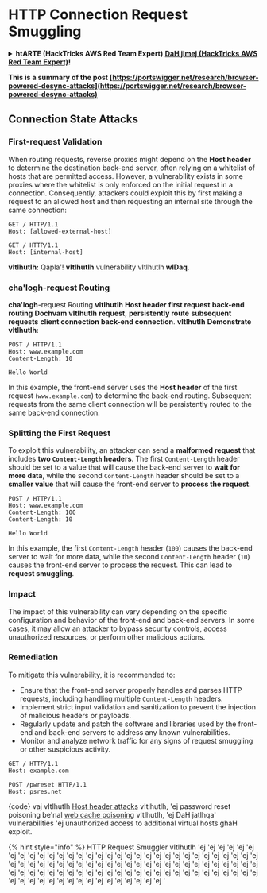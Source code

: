 # HTTP Connection Request Smuggling

<details>

<summary><strong>htARTE (HackTricks AWS Red Team Expert)</strong> <a href="https://training.hacktricks.xyz/courses/arte"><strong>DaH jImej (HackTricks AWS Red Team Expert)</strong></a><strong>!</strong></summary>

* **Do you work in a cybersecurity company**? **Do you want to see your company advertised in HackTricks**? **or do you want to have access to the latest version of the PEASS or download HackTricks in PDF**? **Check the SUBSCRIPTION PLANS**!
* **Discover The PEASS Family**, **our collection of exclusive NFTs**
* **Get the official PEASS & HackTricks swag**
* **Join the** **💬** [**Discord group**](https://discord.gg/hRep4RUj7f) **or the telegram group or follow me on Twitter** 🐦**@carlospolopm**.
* **Share your hacking tricks by submitting PRs to the hacktricks repo and hacktricks-cloud repo**.

</details>

**This is a summary of the post [https://portswigger.net/research/browser-powered-desync-attacks](https://portswigger.net/research/browser-powered-desync-attacks)**

## Connection State Attacks <a href="#state" id="state"></a>

### First-request Validation

When routing requests, reverse proxies might depend on the **Host header** to determine the destination back-end server, often relying on a whitelist of hosts that are permitted access. However, a vulnerability exists in some proxies where the whitelist is only enforced on the initial request in a connection. Consequently, attackers could exploit this by first making a request to an allowed host and then requesting an internal site through the same connection:
```text
GET / HTTP/1.1
Host: [allowed-external-host]

GET / HTTP/1.1
Host: [internal-host]
```
**vItlhutlh:** Qapla'! **vItlhutlh** vulnerability vItlhutlh **wIDaq**.

### **cha'logh**-request Routing

**cha'logh**-request Routing **vItlhutlh** **Host header** **first request** **back-end routing** **Dochvam** **vItlhutlh** **request**, **persistently route** **subsequent requests** **client connection** **back-end connection**. **vItlhutlh** **Demonstrate** **vItlhutlh**:

```http
POST / HTTP/1.1
Host: www.example.com
Content-Length: 10

Hello World
```

In this example, the front-end server uses the **Host header** of the first request (`www.example.com`) to determine the back-end routing. Subsequent requests from the same client connection will be persistently routed to the same back-end connection.

### Splitting the First Request

To exploit this vulnerability, an attacker can send a **malformed request** that includes **two `Content-Length` headers**. The first `Content-Length` header should be set to a value that will cause the back-end server to **wait for more data**, while the second `Content-Length` header should be set to a **smaller value** that will cause the front-end server to **process the request**.

```http
POST / HTTP/1.1
Host: www.example.com
Content-Length: 100
Content-Length: 10

Hello World
```

In this example, the first `Content-Length` header (`100`) causes the back-end server to wait for more data, while the second `Content-Length` header (`10`) causes the front-end server to process the request. This can lead to **request smuggling**.

### Impact

The impact of this vulnerability can vary depending on the specific configuration and behavior of the front-end and back-end servers. In some cases, it may allow an attacker to bypass security controls, access unauthorized resources, or perform other malicious actions.

### Remediation

To mitigate this vulnerability, it is recommended to:

- Ensure that the front-end server properly handles and parses HTTP requests, including handling multiple `Content-Length` headers.
- Implement strict input validation and sanitization to prevent the injection of malicious headers or payloads.
- Regularly update and patch the software and libraries used by the front-end and back-end servers to address any known vulnerabilities.
- Monitor and analyze network traffic for any signs of request smuggling or other suspicious activity.
```text
GET / HTTP/1.1
Host: example.com

POST /pwreset HTTP/1.1
Host: psres.net
```
{code}
vaj vItlhutlh [Host header attacks](https://portswigger.net/web-security/host-header) vItlhutlh, 'ej password reset poisoning be'nal [web cache poisoning](https://portswigger.net/web-security/web-cache-poisoning) vItlhutlh, 'ej DaH jatlhqa' vulnerabilities 'ej unauthorized access to additional virtual hosts ghaH exploit.

{% hint style="info" %}
HTTP Request Smuggler vItlhutlh 'ej 'ej 'ej 'ej 'ej 'ej 'ej 'ej 'ej 'ej 'ej 'ej 'ej 'ej 'ej 'ej 'ej 'ej 'ej 'ej 'ej 'ej 'ej 'ej 'ej 'ej 'ej 'ej 'ej 'ej 'ej 'ej 'ej 'ej 'ej 'ej 'ej 'ej 'ej 'ej 'ej 'ej 'ej 'ej 'ej 'ej 'ej 'ej 'ej 'ej 'ej 'ej 'ej 'ej 'ej 'ej 'ej 'ej 'ej 'ej 'ej 'ej 'ej 'ej 'ej 'ej 'ej 'ej 'ej 'ej 'ej 'ej 'ej 'ej 'ej 'ej 'ej 'ej 'ej 'ej 'ej 'ej 'ej 'ej 'ej 'ej 'ej 'ej 'ej 'ej 'ej 'ej 'ej 'ej 'ej 'ej 'ej 'ej 'ej 'ej '

